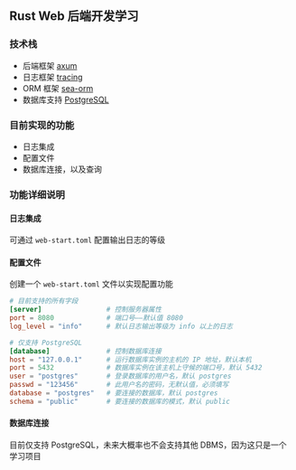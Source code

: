 ## Rust Web 后端开发学习

### 技术栈
- 后端框架 [axum](https://crates.io/crates/axum)
- 日志框架 [tracing](https://crates.io/crates/tracing)
- ORM 框架 [sea-orm](https://crates.io/crates/sea-orm)
- 数据库支持 [PostgreSQL](https://www.postgresql.org)

### 目前实现的功能
- 日志集成
- 配置文件
- 数据库连接，以及查询

### 功能详细说明
#### 日志集成
可通过 `web-start.toml` 配置输出日志的等级
#### 配置文件
创建一个 `web-start.toml` 文件以实现配置功能
```toml
# 目前支持的所有字段
[server]                # 控制服务器属性
port = 8080             # 端口号——默认值 8080
log_level = "info"      # 默认日志输出等级为 info 以上的日志

# 仅支持 PostgreSQL
[database]              # 控制数据库连接
host = "127.0.0.1"      # 运行数据库实例的主机的 IP 地址，默认本机
port = 5432             # 数据库实例在该主机上守候的端口号，默认 5432
user = "postgres"       # 登录数据库的用户名，默认 postgres
passwd = "123456"       # 此用户名的密码，无默认值，必须填写
database = "postgres"   # 要连接的数据库，默认 postgres
schema = "public"       # 要连接的数据库的模式，默认 public
```
#### 数据库连接
目前仅支持 PostgreSQL，未来大概率也不会支持其他 DBMS，因为这只是一个学习项目